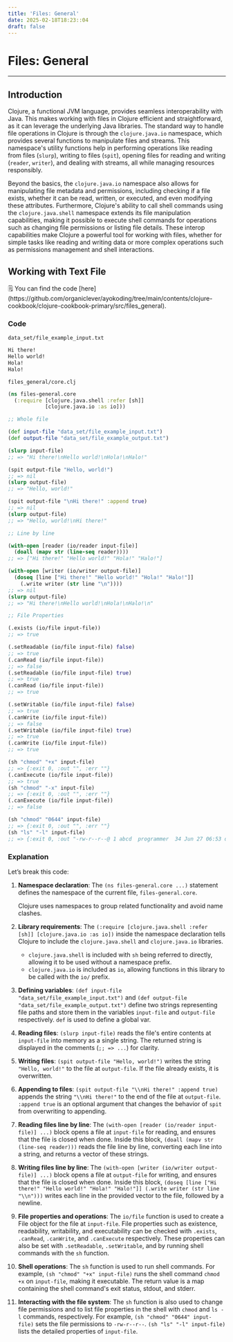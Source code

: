 ```yaml
---
title: 'Files: General'
date: 2025-02-18T18:23::04
draft: false
---
```


# Files: General

---

## Introduction

Clojure, a functional JVM language, provides seamless interoperability with Java. This makes working with files in Clojure efficient and straightforward, as it can leverage the underlying Java libraries. The standard way to handle file operations in Clojure is through the `clojure.java.io` namespace, which provides several functions to manipulate files and streams. This namespace's utility functions help in performing operations like reading from files (`slurp`), writing to files (`spit`), opening files for reading and writing (`reader`, `writer`), and dealing with streams, all while managing resources responsibly.

Beyond the basics, the `clojure.java.io` namespace also allows for manipulating file metadata and permissions, including checking if a file exists, whether it can be read, written, or executed, and even modifying these attributes. Furthermore, Clojure's ability to call shell commands using the `clojure.java.shell` namespace extends its file manipulation capabilities, making it possible to execute shell commands for operations such as changing file permissions or listing file details. These interop capabilities make Clojure a powerful tool for working with files, whether for simple tasks like reading and writing data or more complex operations such as permissions management and shell interactions.

## Working with Text File

<aside>
🗒️ You can find the code [here](https://github.com/organiclever/ayokoding/tree/main/contents/clojure-cookbook/clojure-cookbook-primary/src/files_general).

</aside>

### Code

`data_set/file_example_input.txt`

```clojure
Hi there!
Hello world!
Hola!
Halo!
```

`files_general/core.clj`

```clojure
(ns files-general.core
  (:require [clojure.java.shell :refer [sh]]
            [clojure.java.io :as io]))

;; Whole file

(def input-file "data_set/file_example_input.txt")
(def output-file "data_set/file_example_output.txt")

(slurp input-file)
;; => "Hi there!\nHello world!\nHola!\nHalo!"

(spit output-file "Hello, world!")
;; => nil
(slurp output-file)
;; => "Hello, world!"

(spit output-file "\nHi there!" :append true)
;; => nil
(slurp output-file)
;; => "Hello, world!\nHi there!"

;; Line by line

(with-open [reader (io/reader input-file)]
  (doall (mapv str (line-seq reader))))
;; => ["Hi there!" "Hello world!" "Hola!" "Halo!"]

(with-open [writer (io/writer output-file)]
  (doseq [line ["Hi there!" "Hello world!" "Hola!" "Halo!"]]
    (.write writer (str line "\n"))))
;; => nil
(slurp output-file)
;; => "Hi there!\nHello world!\nHola!\nHalo!\n"

;; File Properties

(.exists (io/file input-file))
;; => true

(.setReadable (io/file input-file) false)
;; => true
(.canRead (io/file input-file))
;; => false
(.setReadable (io/file input-file) true)
;; => true
(.canRead (io/file input-file))
;; => true

(.setWritable (io/file input-file) false)
;; => true
(.canWrite (io/file input-file))
;; => false
(.setWritable (io/file input-file) true)
;; => true
(.canWrite (io/file input-file))
;; => true

(sh "chmod" "+x" input-file)
;; => {:exit 0, :out "", :err ""}
(.canExecute (io/file input-file))
;; => true
(sh "chmod" "-x" input-file)
;; => {:exit 0, :out "", :err ""}
(.canExecute (io/file input-file))
;; => false

(sh "chmod" "0644" input-file)
;; => {:exit 0, :out "", :err ""}
(sh "ls" "-l" input-file)
;; => {:exit 0, :out "-rw-r--r--@ 1 abcd  programmer  34 Jun 27 06:53 data_set/file_example_input.txt\n", :err ""}
```

### Explanation

Let’s break this code:

1. **Namespace declaration**: The `(ns files-general.core ...)` statement defines the namespace of the current file, `files-general.core`.

   Clojure uses namespaces to group related functionality and avoid name clashes.

2. **Library requirements**: The `(:require [clojure.java.shell :refer [sh]] [clojure.java.io :as io])` inside the namespace declaration tells Clojure to include the `clojure.java.shell` and `clojure.java.io` libraries.
   - `clojure.java.shell` is included with `sh` being referred to directly, allowing it to be used without a namespace prefix.
   - `clojure.java.io` is included as `io`, allowing functions in this library to be called with the `io/` prefix.
3. **Defining variables**: `(def input-file "data_set/file_example_input.txt")` and `(def output-file "data_set/file_example_output.txt")` define two strings representing file paths and store them in the variables `input-file` and `output-file` respectively. `def` is used to define a global var.
4. **Reading files**: `(slurp input-file)` reads the file's entire contents at `input-file` into memory as a single string. The returned string is displayed in the comments (`;; => ...`) for clarity.
5. **Writing files**: `(spit output-file "Hello, world!")` writes the string `"Hello, world!"` to the file at `output-file`. If the file already exists, it is overwritten.
6. **Appending to files**: `(spit output-file "\\nHi there!" :append true)` appends the string `"\\nHi there!"` to the end of the file at `output-file`. `:append true` is an optional argument that changes the behavior of `spit` from overwriting to appending.
7. **Reading files line by line**: The `(with-open [reader (io/reader input-file)] ...)` block opens a file at `input-file` for reading, and ensures that the file is closed when done. Inside this block, `(doall (mapv str (line-seq reader)))` reads the file line by line, converting each line into a string, and returns a vector of these strings.
8. **Writing files line by line**: The `(with-open [writer (io/writer output-file)] ...)` block opens a file at `output-file` for writing, and ensures that the file is closed when done. Inside this block, `(doseq [line ["Hi there!" "Hello world!" "Hola!" "Halo!"]] (.write writer (str line "\\n")))` writes each line in the provided vector to the file, followed by a newline.
9. **File properties and operations**: The `io/file` function is used to create a File object for the file at `input-file`. File properties such as existence, readability, writability, and executability can be checked with `.exists`, `.canRead`, `.canWrite`, and `.canExecute` respectively. These properties can also be set with `.setReadable`, `.setWritable`, and by running shell commands with the `sh` function.
10. **Shell operations**: The `sh` function is used to run shell commands. For example, `(sh "chmod" "+x" input-file)` runs the shell command `chmod +x` on `input-file`, making it executable. The return value is a map containing the shell command's exit status, stdout, and stderr.
11. **Interacting with the file system**: The `sh` function is also used to change file permissions and to list file properties in the shell with `chmod` and `ls -l` commands, respectively. For example, `(sh "chmod" "0644" input-file)` sets the file permissions to `-rw-r--r--`. `(sh "ls" "-l" input-file)` lists the detailed properties of `input-file`.
